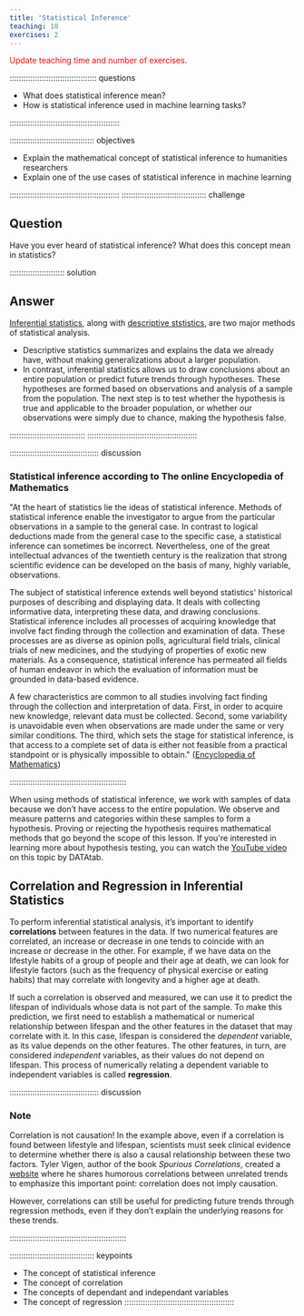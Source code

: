 ```yaml
---
title: 'Statistical Inference'
teaching: 10
exercises: 2
---
```

<span style="color: red;">Update teaching time and number of exercises.</span>

:::::::::::::::::::::::::::::::::::::: questions 

- What does statistical inference mean?
- How is statistical inference used in machine learning tasks?

::::::::::::::::::::::::::::::::::::::::::::::::

::::::::::::::::::::::::::::::::::::: objectives

- Explain the mathematical concept of statistical inference to humanities researchers
- Explain one of the use cases of statistical inference in machine learning

::::::::::::::::::::::::::::::::::::::::::::::::
::::::::::::::::::::::::::::::::::::: challenge 

## Question

Have you ever heard of statistical inference? What does this concept mean in statistics?

:::::::::::::::::::::::: solution 

## Answer
 
<u>Inferential statistics</u>, along with <u>descriptive ststistics</u>, are two major methods of statistical analysis. 

- Descriptive statistics summarizes and explains the data we already have, without making generalizations about a 
larger population.
- In contrast, inferential statistics allows us to draw conclusions about an entire population or predict future 
trends through hypotheses. These hypotheses are formed based on observations and analysis of a sample from the 
population. The next step is to test whether the hypothesis is true and applicable to the broader population, or 
whether our observations were simply due to chance, making the hypothesis false.

:::::::::::::::::::::::::::::::::
::::::::::::::::::::::::::::::::::::::::::::::::

::::::::::::::::::::::::::::::::::::::: discussion

### Statistical inference according to The online Encyclopedia of Mathematics

"At the heart of statistics lie the ideas of statistical inference. Methods of statistical inference enable the 
investigator to argue from the particular observations in a sample to the general case. In contrast to logical 
deductions made from the general case to the specific case, a statistical inference can sometimes be incorrect. 
Nevertheless, one of the great intellectual advances of the twentieth century is the realization that strong 
scientific evidence can be developed on the basis of many, highly variable, observations.

The subject of statistical inference extends well beyond statistics' historical purposes of describing and 
displaying data. It deals with collecting informative data, interpreting these data, and drawing conclusions. 
Statistical inference includes all processes of acquiring knowledge that involve fact finding through the 
collection and examination of data. These processes are as diverse as opinion polls, agricultural field trials, 
clinical trials of new medicines, and the studying of properties of exotic new materials. As a consequence, 
statistical inference has permeated all fields of human endeavor in which the evaluation of information must 
be grounded in data-based evidence.

A few characteristics are common to all studies involving fact finding through the collection and interpretation 
of data. First, in order to acquire new knowledge, relevant data must be collected. Second, some variability 
is unavoidable even when observations are made under the same or very similar conditions. The third, which sets 
the stage for statistical inference, is that access to a complete set of data is either not feasible from a 
practical standpoint or is physically impossible to obtain." 
([Encyclopedia of Mathematics](https://encyclopediaofmath.org/wiki/Statistical_inference))

:::::::::::::::::::::::::::::::::::::::::::::::::::

When using methods of statistical inference, we work with samples of data because we don’t have access to the 
entire population. We observe and measure patterns and categories within these samples to form a hypothesis. 
Proving or rejecting the hypothesis requires mathematical methods that go beyond the scope of this lesson. 
If you're interested in learning more about hypothesis testing, you can watch the 
[YouTube video](https://www.youtube.com/watch?v=2fgQ_8AKhJY) on this topic by DATAtab. 

## Correlation and Regression in Inferential Statistics

To perform inferential statistical analysis, it’s important to identify **correlations** between features in the data. 
If two numerical features are correlated, an increase or decrease in one tends to coincide with an increase or 
decrease in the other. For example, if we have data on the lifestyle habits of a group of people and their age at 
death, we can look for lifestyle factors (such as the frequency of physical exercise or eating habits) that may 
correlate with longevity and a higher age at death.

If such a correlation is observed and measured, we can use it to predict the lifespan of individuals whose data 
is not part of the sample. To make this prediction, we first need to establish a mathematical or numerical 
relationship between lifespan and the other features in the dataset that may correlate with it. In this case, 
lifespan is considered the *dependent* variable, as its value depends on the other features. The other features, 
in turn, are considered *independent* variables, as their values do not depend on lifespan. This process of 
numerically relating a dependent variable to independent variables is called **regression**.

::::::::::::::::::::::::::::::::::::::: discussion

### Note

Correlation is not causation! In the example above, even if a correlation is found between lifestyle 
and lifespan, scientists must seek clinical evidence to determine whether there is also a causal relationship 
between these two factors. Tyler Vigen, author of the book *Spurious Correlations*, created a 
[website](https://www.tylervigen.com/spurious-correlations) where he shares humorous correlations between 
unrelated trends to emphasize this important point: correlation does not imply causation.

However, correlations can still be useful for predicting future trends through regression methods, 
even if they don’t explain the underlying reasons for these trends.

:::::::::::::::::::::::::::::::::::::::::::::::::::

::::::::::::::::::::::::::::::::::::: keypoints 

- The concept of statistical inference
- The concept of correlation
- The concepts of dependant and independant variables
- The concept of regression
::::::::::::::::::::::::::::::::::::::::::::::::

